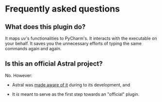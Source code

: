 # Frequently asked questions


## What does this plugin do?

It maps uv's functionalities to PyCharm's.
It interacts with the executable on your behalf.
It saves you the unnecessary efforts of
typing the same commands again and again.


## Is this an official Astral project?

No. However:

* Astral was [made aware of it][1] during to its development, and
* It <em>is</em> meant to serve as the first step towards an "official" plugin.


  [1]: https://github.com/astral-sh/uv/issues/4795
